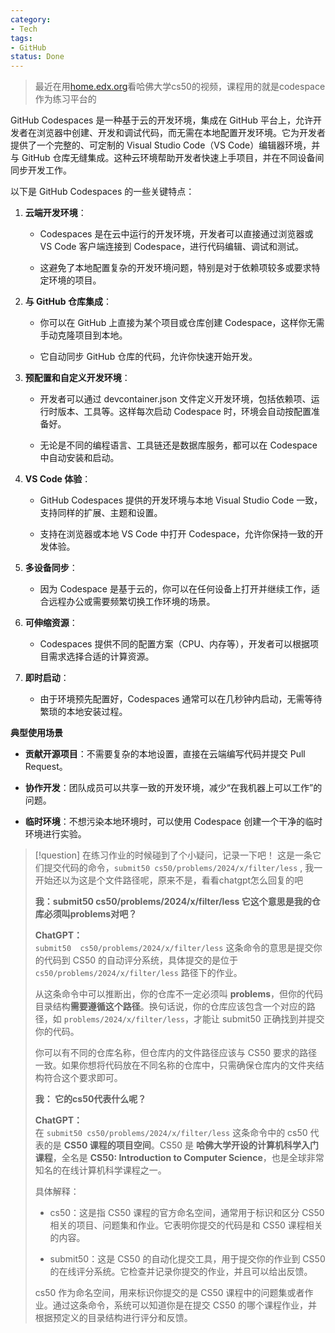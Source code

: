```yaml
---
category:
- Tech
tags:
- GitHub
status: Done
---
```

>最近在用[home.edx.org](https://home.edx.org)看哈佛大学cs50的视频，课程用的就是codespace作为练习平台的

GitHub Codespaces 是一种基于云的开发环境，集成在 GitHub 平台上，允许开发者在浏览器中创建、开发和调试代码，而无需在本地配置开发环境。它为开发者提供了一个完整的、可定制的 Visual Studio Code（VS Code）编辑器环境，并与 GitHub 仓库无缝集成。这种云环境帮助开发者快速上手项目，并在不同设备间同步开发工作。

以下是 GitHub Codespaces 的一些关键特点：

1. **云端开发环境**：

   - Codespaces 是在云中运行的开发环境，开发者可以直接通过浏览器或 VS Code 客户端连接到 Codespace，进行代码编辑、调试和测试。

   -  这避免了本地配置复杂的开发环境问题，特别是对于依赖项较多或要求特定环境的项目。

2. **与 GitHub 仓库集成**：

   - 你可以在 GitHub 上直接为某个项目或仓库创建 Codespace，这样你无需手动克隆项目到本地。

   - 它自动同步 GitHub 仓库的代码，允许你快速开始开发。

3. **预配置和自定义开发环境**：

   - 开发者可以通过 devcontainer.json 文件定义开发环境，包括依赖项、运行时版本、工具等。这样每次启动 Codespace 时，环境会自动按配置准备好。

   - 无论是不同的编程语言、工具链还是数据库服务，都可以在 Codespace 中自动安装和启动。

4. **VS Code 体验**：

   - GitHub Codespaces 提供的开发环境与本地 Visual Studio Code 一致，支持同样的扩展、主题和设置。

   - 支持在浏览器或本地 VS Code 中打开 Codespace，允许你保持一致的开发体验。

5. **多设备同步**：

   - 因为 Codespace 是基于云的，你可以在任何设备上打开并继续工作，适合远程办公或需要频繁切换工作环境的场景。

6. **可伸缩资源**：

   - Codespaces 提供不同的配置方案（CPU、内存等），开发者可以根据项目需求选择合适的计算资源。

7. **即时启动**：

   - 由于环境预先配置好，Codespaces 通常可以在几秒钟内启动，无需等待繁琐的本地安装过程。

**典型使用场景**

- **贡献开源项目**：不需要复杂的本地设置，直接在云端编写代码并提交 Pull Request。

- **协作开发**：团队成员可以共享一致的开发环境，减少“在我机器上可以工作”的问题。

- **临时环境**：不想污染本地环境时，可以使用 Codespace 创建一个干净的临时环境进行实验。


>[!question] 在练习作业的时候碰到了个小疑问，记录一下吧！
> 这是一条它们提交代码的命令，`submit50 cs50/problems/2024/x/filter/less` , 我一开始还以为这是个文件路径呢，原来不是，看看chatgpt怎么回复的吧
>
>**我：submit50  cs50/problems/2024/x/filter/less 它这个意思是我的仓库必须叫problems对吧？**
>
>**ChatGPT：**  
>`submit50  cs50/problems/2024/x/filter/less` 这条命令的意思是提交你的代码到 CS50 的自动评分系统，具体提交的是位于 `cs50/problems/2024/x/filter/less` 路径下的作业。
>
>从这条命令中可以推断出，你的仓库不一定必须叫 **problems**，但你的代码目录结构**需要遵循这个路径**。换句话说，你的仓库应该包含一个对应的路径，如 `problems/2024/x/filter/less`，才能让 submit50 正确找到并提交你的代码。
  >
>你可以有不同的仓库名称，但仓库内的文件路径应该与 CS50 要求的路径一致。如果你想将代码放在不同名称的仓库中，只需确保仓库内的文件夹结构符合这个要求即可。
>
>**我： 它的cs50代表什么呢？**
>
>**ChatGPT：**  
>在 `submit50 cs50/problems/2024/x/filter/less` 这条命令中的 cs50 代表的是 **CS50 课程的项目空间**。CS50 是 **哈佛大学开设的计算机科学入门课程**，全名是 **CS50: Introduction to Computer Science**，也是全球非常知名的在线计算机科学课程之一。
>
>具体解释：  
>- cs50：这是指 CS50 课程的官方命名空间，通常用于标识和区分 CS50 相关的项目、问题集和作业。它表明你提交的代码是和 CS50 课程相关的内容。
>
>- submit50：这是 CS50 的自动化提交工具，用于提交你的作业到 CS50 的在线评分系统。它检查并记录你提交的作业，并且可以给出反馈。
>
>cs50 作为命名空间，用来标识你提交的是 CS50 课程中的问题集或者作业。通过这条命令，系统可以知道你是在提交 CS50 的哪个课程作业，并根据预定义的目录结构进行评分和反馈。